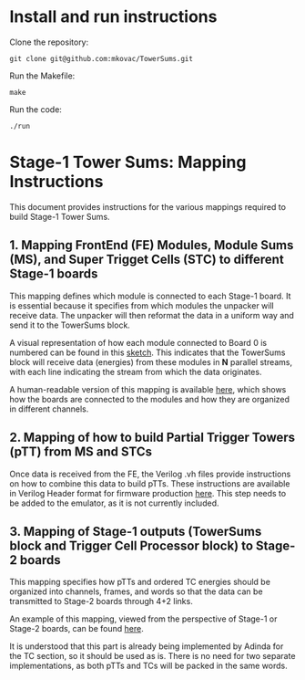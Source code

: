# Install and run instructions

Clone the repository:
```
git clone git@github.com:mkovac/TowerSums.git
```

Run the Makefile:
```
make 
```

Run the code:
```
./run
```


# Stage-1 Tower Sums: Mapping Instructions

This document provides instructions for the various mappings required to build Stage-1 Tower Sums.

## 1. Mapping FrontEnd (FE) Modules, Module Sums (MS), and Super Trigget Cells (STC) to different Stage-1 boards

This mapping defines which module is connected to each Stage-1 board. It is essential because it specifies from which modules the unpacker will receive data. The unpacker will then reformat the data in a uniform way and send it to the TowerSums block.

A visual representation of how each module connected to Board 0 is numbered can be found in this [sketch](https://gitlab.cern.ch/tsculac/TPGStage1/-/blob/main/Emulator/inputs/mapping/InputMappingPlots/Input%20of%20Boards%200.png?ref_type=heads). This indicates that the TowerSums block will receive data (energies) from these modules in **N** parallel streams, with each line indicating the stream from which the data originates.

A human-readable version of this mapping is available [here](https://gitlab.cern.ch/tsculac/TPGStage1/-/blob/main/Emulator/inputs/mapping/v2/Input_CEE_v2.txt?ref_type=heads), which shows how the boards are connected to the modules and how they are organized in different channels.

## 2. Mapping of how to build Partial Trigger Towers (pTT) from MS and STCs

Once data is received from the FE, the Verilog .vh files provide instructions on how to combine this data to build pTTs. These instructions are available in Verilog Header format for firmware production [here](https://gitlab.cern.ch/tsculac/TPGStage1/-/tree/main/Firmware/inputs/v3?ref_type=heads).
This step needs to be added to the emulator, as it is not currently included.

## 3. Mapping of Stage-1 outputs (TowerSums block and Trigger Cell Processor block) to Stage-2 boards

This mapping specifies how pTTs and ordered TC energies should be organized into channels, frames, and words so that the data can be transmitted to Stage-2 boards through 4+2 links.

An example of this mapping, viewed from the perspective of Stage-1 or Stage-2 boards, can be found [here](https://gitlab.cern.ch/tsculac/TPGStage1/-/tree/main/Emulator/inputs/mapping/S1S2_Mapping?ref_type=heads).

It is understood that this part is already being implemented by Adinda for the TC section, so it should be used as is. There is no need for two separate implementations, as both pTTs and TCs will be packed in the same words.